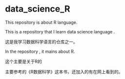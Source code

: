 # data_science_R
This repository is about  R language.

This is a repository that I learn data science language .

这是我学习数据科学语言的仓库之一。

In the repository , it mains about R.

这个主要是关于R的

主要参考的《R数据科学》这本书，还加入的有在网上看到的。